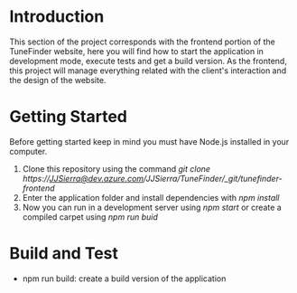 # Introduction 
This section of the project corresponds with the frontend portion of the TuneFinder website, here you will find how to start the application in development mode, execute tests and get a build version.
As the frontend, this project will manage everything related with the client's interaction and the design of the website.

# Getting Started
Before getting started keep in mind you must have Node.js installed in your computer.
1.	Clone this repository using the command *git clone https://JJSierra@dev.azure.com/JJSierra/TuneFinder/_git/tunefinder-frontend*
2.	Enter the application folder and install dependencies with *npm install*
3.	Now you can run in a development server using *npm start* or create a compiled carpet using *npm run buid*

# Build and Test
- npm run build: create a build version of the application